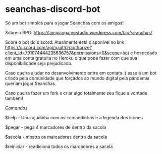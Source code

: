 # seanchas-discord-bot
Só um bot simples para o jogar Seanchas com os amigos!

Sobre o RPG: https://lampiaogamestudio.wordpress.com/tag/seanchas/

Sobre o bot do discord:
Atualmente está disponível no link https://discord.com/api/oauth2/authorize?client_id=791074444235636757&permissions=0&scope=bot
e hospedado em uma conta gratuita no Heroku o que pode fazer com que sua disponibilidade seja prejudicada.

Caso queira ajudar no desenvolvimento entre em contato :) esse é um bot criado pela comunidade que forçados ao mundo digital pela pandemia queriam jogar Seanchas.

Caso queira fazer um fork e criar algo totalmente seu fique a vontade também!

*Comandos*

$help - Uma ajudinha com os comandinhos e a legenda dos ícones

$pegar - pega 4 marcadores de dentro da sacola

$sacola - mostra os marcadores dentro da sacola

$reiniciar - readiciona todos os marcadores a sacola
